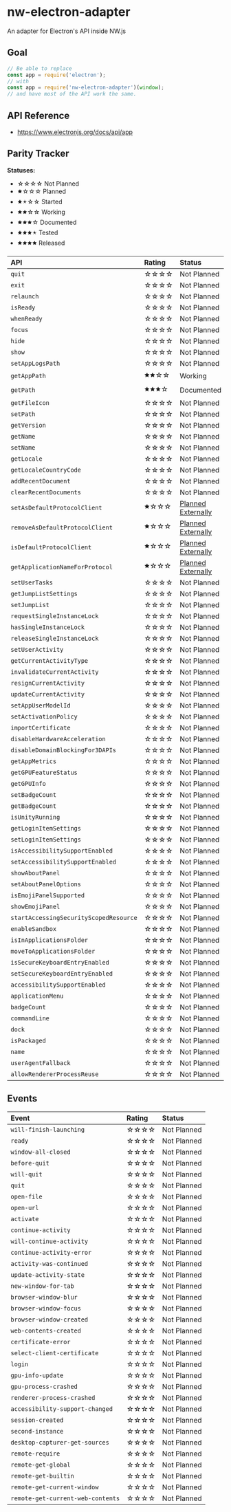 # nw-electron-adapter

An adapter for Electron's API inside NW.js


## Goal

```js
// Be able to replace
const app = require('electron');
// with
const app = require('nw-electron-adapter')(window);
// and have most of the API work the same.
```

## API Reference

* https://www.electronjs.org/docs/api/app

## Parity Tracker

**Statuses:**

* ☆☆☆☆ Not Planned
* 🟊☆☆☆ Planned
* 🟊🟉☆☆ Started
* 🟊🟊☆☆ Working
* 🟊🟊🟊☆ Documented
* 🟊🟊🟊🟉 Tested
* 🟊🟊🟊🟊 Released


**API**                                | Rating | **Status**
:--                                    | :--    | :--
`quit`                                 | ☆☆☆☆ | Not Planned
`exit`                                 | ☆☆☆☆ | Not Planned
`relaunch`                             | ☆☆☆☆ | Not Planned
`isReady`                              | ☆☆☆☆ | Not Planned
`whenReady`                            | ☆☆☆☆ | Not Planned
`focus`                                | ☆☆☆☆ | Not Planned
`hide`                                 | ☆☆☆☆ | Not Planned
`show`                                 | ☆☆☆☆ | Not Planned
`setAppLogsPath`                       | ☆☆☆☆ | Not Planned
`getAppPath`                           | 🟊🟊☆☆ | Working
`getPath`                              | 🟊🟊🟊☆ | Documented
`getFileIcon`                          | ☆☆☆☆ | Not Planned
`setPath`                              | ☆☆☆☆ | Not Planned
`getVersion`                           | ☆☆☆☆ | Not Planned
`getName`                              | ☆☆☆☆ | Not Planned
`setName`                              | ☆☆☆☆ | Not Planned
`getLocale`                            | ☆☆☆☆ | Not Planned
`getLocaleCountryCode`                 | ☆☆☆☆ | Not Planned
`addRecentDocument`                    | ☆☆☆☆ | Not Planned
`clearRecentDocuments`                 | ☆☆☆☆ | Not Planned
`setAsDefaultProtocolClient`           | 🟊☆☆☆ | [Planned Externally](https://github.com/nwutils/node-default-application-protocol)
`removeAsDefaultProtocolClient`        | 🟊☆☆☆ | [Planned Externally](https://github.com/nwutils/node-default-application-protocol)
`isDefaultProtocolClient`              | 🟊☆☆☆ | [Planned Externally](https://github.com/nwutils/node-default-application-protocol)
`getApplicationNameForProtocol`        | 🟊☆☆☆ | [Planned Externally](https://github.com/nwutils/node-default-application-protocol)
`setUserTasks`                         | ☆☆☆☆ | Not Planned
`getJumpListSettings`                  | ☆☆☆☆ | Not Planned
`setJumpList`                          | ☆☆☆☆ | Not Planned
`requestSingleInstanceLock`            | ☆☆☆☆ | Not Planned
`hasSingleInstanceLock`                | ☆☆☆☆ | Not Planned
`releaseSingleInstanceLock`            | ☆☆☆☆ | Not Planned
`setUserActivity`                      | ☆☆☆☆ | Not Planned
`getCurrentActivityType`               | ☆☆☆☆ | Not Planned
`invalidateCurrentActivity`            | ☆☆☆☆ | Not Planned
`resignCurrentActivity`                | ☆☆☆☆ | Not Planned
`updateCurrentActivity`                | ☆☆☆☆ | Not Planned
`setAppUserModelId`                    | ☆☆☆☆ | Not Planned
`setActivationPolicy`                  | ☆☆☆☆ | Not Planned
`importCertificate`                    | ☆☆☆☆ | Not Planned
`disableHardwareAcceleration`          | ☆☆☆☆ | Not Planned
`disableDomainBlockingFor3DAPIs`       | ☆☆☆☆ | Not Planned
`getAppMetrics`                        | ☆☆☆☆ | Not Planned
`getGPUFeatureStatus`                  | ☆☆☆☆ | Not Planned
`getGPUInfo`                           | ☆☆☆☆ | Not Planned
`setBadgeCount`                        | ☆☆☆☆ | Not Planned
`getBadgeCount`                        | ☆☆☆☆ | Not Planned
`isUnityRunning`                       | ☆☆☆☆ | Not Planned
`getLoginItemSettings`                 | ☆☆☆☆ | Not Planned
`setLoginItemSettings`                 | ☆☆☆☆ | Not Planned
`isAccessibilitySupportEnabled`        | ☆☆☆☆ | Not Planned
`setAccessibilitySupportEnabled`       | ☆☆☆☆ | Not Planned
`showAboutPanel`                       | ☆☆☆☆ | Not Planned
`setAboutPanelOptions`                 | ☆☆☆☆ | Not Planned
`isEmojiPanelSupported`                | ☆☆☆☆ | Not Planned
`showEmojiPanel`                       | ☆☆☆☆ | Not Planned
`startAccessingSecurityScopedResource` | ☆☆☆☆ | Not Planned
`enableSandbox`                        | ☆☆☆☆ | Not Planned
`isInApplicationsFolder`               | ☆☆☆☆ | Not Planned
`moveToApplicationsFolder`             | ☆☆☆☆ | Not Planned
`isSecureKeyboardEntryEnabled`         | ☆☆☆☆ | Not Planned
`setSecureKeyboardEntryEnabled`        | ☆☆☆☆ | Not Planned
`accessibilitySupportEnabled`          | ☆☆☆☆ | Not Planned
`applicationMenu`                      | ☆☆☆☆ | Not Planned
`badgeCount`                           | ☆☆☆☆ | Not Planned
`commandLine`                          | ☆☆☆☆ | Not Planned
`dock`                                 | ☆☆☆☆ | Not Planned
`isPackaged`                           | ☆☆☆☆ | Not Planned
`name`                                 | ☆☆☆☆ | Not Planned
`userAgentFallback`                    | ☆☆☆☆ | Not Planned
`allowRendererProcessReuse`            | ☆☆☆☆ | Not Planned





## Events

Event                                  | Rating | Status
:--                                    | :--    | :--
`will-finish-launching`                | ☆☆☆☆ | Not Planned
`ready`                                | ☆☆☆☆ | Not Planned
`window-all-closed`                    | ☆☆☆☆ | Not Planned
`before-quit`                          | ☆☆☆☆ | Not Planned
`will-quit`                            | ☆☆☆☆ | Not Planned
`quit`                                 | ☆☆☆☆ | Not Planned
`open-file`                            | ☆☆☆☆ | Not Planned
`open-url`                             | ☆☆☆☆ | Not Planned
`activate`                             | ☆☆☆☆ | Not Planned
`continue-activity`                    | ☆☆☆☆ | Not Planned
`will-continue-activity`               | ☆☆☆☆ | Not Planned
`continue-activity-error`              | ☆☆☆☆ | Not Planned
`activity-was-continued`               | ☆☆☆☆ | Not Planned
`update-activity-state`                | ☆☆☆☆ | Not Planned
`new-window-for-tab`                   | ☆☆☆☆ | Not Planned
`browser-window-blur`                  | ☆☆☆☆ | Not Planned
`browser-window-focus`                 | ☆☆☆☆ | Not Planned
`browser-window-created`               | ☆☆☆☆ | Not Planned
`web-contents-created`                 | ☆☆☆☆ | Not Planned
`certificate-error`                    | ☆☆☆☆ | Not Planned
`select-client-certificate`            | ☆☆☆☆ | Not Planned
`login`                                | ☆☆☆☆ | Not Planned
`gpu-info-update`                      | ☆☆☆☆ | Not Planned
`gpu-process-crashed`                  | ☆☆☆☆ | Not Planned
`renderer-process-crashed`             | ☆☆☆☆ | Not Planned
`accessibility-support-changed`        | ☆☆☆☆ | Not Planned
`session-created`                      | ☆☆☆☆ | Not Planned
`second-instance`                      | ☆☆☆☆ | Not Planned
`desktop-capturer-get-sources`         | ☆☆☆☆ | Not Planned
`remote-require`                       | ☆☆☆☆ | Not Planned
`remote-get-global`                    | ☆☆☆☆ | Not Planned
`remote-get-builtin`                   | ☆☆☆☆ | Not Planned
`remote-get-current-window`            | ☆☆☆☆ | Not Planned
`remote-get-current-web-contents`      | ☆☆☆☆ | Not Planned
